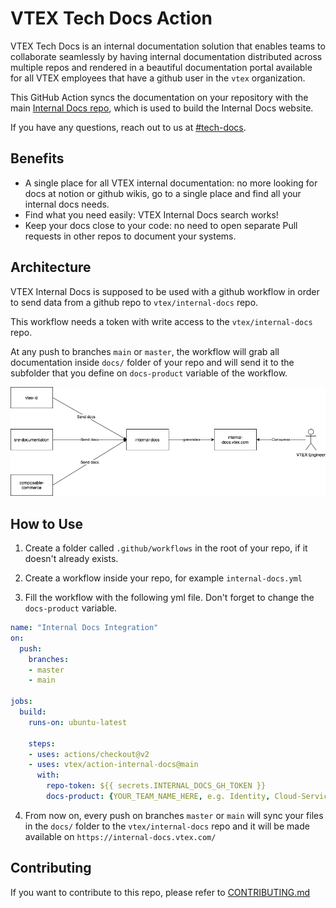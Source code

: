 # VTEX Tech Docs Action

VTEX Tech Docs is an internal documentation solution that enables teams to 
collaborate seamlessly by having internal documentation distributed across 
multiple repos and rendered in a beautiful documentation portal available for 
all VTEX employees that have a github user in the `vtex` organization.

This GitHub Action syncs the documentation on your repository with the main 
[Internal Docs repo], which is used to build the Internal Docs website.

If you have any questions, reach out to us at [#tech-docs].

## Benefits

- A single place for all VTEX internal documentation: no more looking for docs 
  at notion or github wikis, go to a single place and find all your internal 
  docs needs.
- Find what you need easily: VTEX Internal Docs search works!
- Keep your docs close to your code: no need to open separate Pull requests in 
  other repos to document your systems.

## Architecture

VTEX Internal Docs is supposed to be used with a github workflow in order to 
send data from a github repo to `vtex/internal-docs` repo.

This workflow needs a token with write access to the `vtex/internal-docs` repo.

At any push to branches `main` or `master`, the workflow will grab all 
documentation inside `docs/` folder of your repo and will send it to the 
subfolder that you define on `docs-product` variable of the workflow.

![Architecture overview of Internal Docs publishing flow](./architecture.png)

## How to Use

1. Create a folder called `.github/workflows` in the root of your repo, if it 
   doesn't already exists.

2. Create a workflow inside your repo, for example `internal-docs.yml`

3. Fill the workflow with the following yml file. Don't forget to change the 
   `docs-product` variable.

```yml
name: "Internal Docs Integration"
on:
  push:
    branches:
    - master
    - main

jobs:
  build:
    runs-on: ubuntu-latest

    steps:
    - uses: actions/checkout@v2
    - uses: vtex/action-internal-docs@main
      with:
        repo-token: ${{ secrets.INTERNAL_DOCS_GH_TOKEN }}
        docs-product: {YOUR_TEAM_NAME_HERE, e.g. Identity, Cloud-Services}
```

4. From now on, every push on branches `master` or `main` will sync your files 
   in the `docs/` folder to the `vtex/internal-docs` repo and it will be made 
   available on `https://internal-docs.vtex.com/`

## Contributing

If you want to contribute to this repo, please refer to [CONTRIBUTING.md](./CONTRIBUTING.md)

[#tech-docs]: https://vtex.slack.com/archives/C01U3LVT11B
[Internal Docs repo]: http://github.com/vtex/internal-docs
